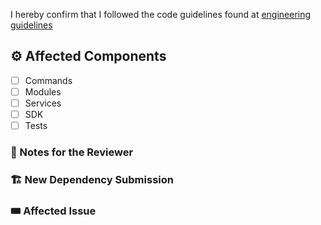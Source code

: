 I hereby confirm that I followed the code guidelines found at [engineering guidelines](https://www.notion.so/checkly/Engineering-Guidelines-a3a165a203a04dc1a112f0e26b2f2d3f)

## ⚙️ Affected Components

- [ ] Commands
- [ ] Modules
- [ ] Services
- [ ] SDK
- [ ] Tests

<!-- You can erase any parts of this template not applicable to your Pull Request. -->

### 📝 Notes for the Reviewer

<!-- Anything the reviewer should pay extra attention to. -->

### 🏗️ New Dependency Submission

<!-- Please explain here why we need the new dependency. -->

### 🎟 Affected Issue

<!--
If you write `"Fixes"` or `"Closes"` before the issue link like so:

```
Fixes #359
```

the connected issue will be automatically closed once the PR is merged and help with maintenance of the library 😊
-->
